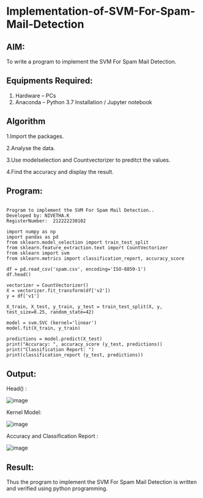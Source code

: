 # Implementation-of-SVM-For-Spam-Mail-Detection

## AIM:
To write a program to implement the SVM For Spam Mail Detection.

## Equipments Required:
1. Hardware – PCs
2. Anaconda – Python 3.7 Installation / Jupyter notebook

## Algorithm

1.Import the packages.

2.Analyse the data.

3.Use modelselection and Countvectorizer to preditct the values.

4.Find the accuracy and display the result.

## Program:
```

Program to implement the SVM For Spam Mail Detection..
Developed by: NIVETHA.K 
RegisterNumber:  212222230102

```

```
import numpy as np
import pandas as pd
from sklearn.model_selection import train_test_split
from sklearn.feature_extraction.text import CountVectorizer 
from sklearn import svm
from sklearn.metrics import classification_report, accuracy_score

df = pd.read_csv('spam.csv', encoding='ISO-8859-1')
df.head()

vectorizer = CountVectorizer()
X = vectorizer.fit_transform(df['v2'])
y = df['v1']

X_train, X_test, y_train, y_test = train_test_split(X, y, test_size=0.25, random_state=42)

model = svm.SVC (kernel='linear') 
model.fit(X_train, y_train)

predictions = model.predict(X_test)
print("Accuracy: ", accuracy_score (y_test, predictions)) 
print("Classification Report: ")
print(classification_report (y_test, predictions))
```

## Output:

Head() :

![image](https://github.com/NivethaKumar30/Implementation-of-SVM-For-Spam-Mail-Detection/assets/119559844/a00777a9-b9ca-45e9-bb2c-fe68cfac02ff)

Kernel Model:

![image](https://github.com/NivethaKumar30/Implementation-of-SVM-For-Spam-Mail-Detection/assets/119559844/5b1ba92b-7311-4f1d-aefb-aedff19b6b4e)

Accuracy and Classification Report :

![image](https://github.com/NivethaKumar30/Implementation-of-SVM-For-Spam-Mail-Detection/assets/119559844/92b910de-b496-49e3-a832-827084e8e9dc)


## Result:
Thus the program to implement the SVM For Spam Mail Detection is written and verified using python programming.
